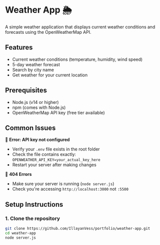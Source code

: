 # Weather App 🌦️

A simple weather application that displays current weather conditions and forecasts using the OpenWeatherMap API.

## Features
- Current weather conditions (temperature, humidity, wind speed)
- 5-day weather forecast
- Search by city name
- Get weather for your current location

## Prerequisites
- Node.js (v14 or higher)
- npm (comes with Node.js)
- OpenWeatherMap API key (free tier available)
  
## Common Issues
🔴 **Error: API key not configured**
- Verify your `.env` file exists in the root folder
- Check the file contains exactly: `OPENWEATHER_API_KEY=your_actual_key_here`
- Restart your server after making changes

🔴 **404 Errors**
- Make sure your server is running (`node server.js`)
- Check you're accessing `http://localhost:3000` not `:5500`

## Setup Instructions

### 1. Clone the repository
```bash
git clone https://github.com/IllayanVess/portfolio/weather-app.git
cd weather-app
node server.js


